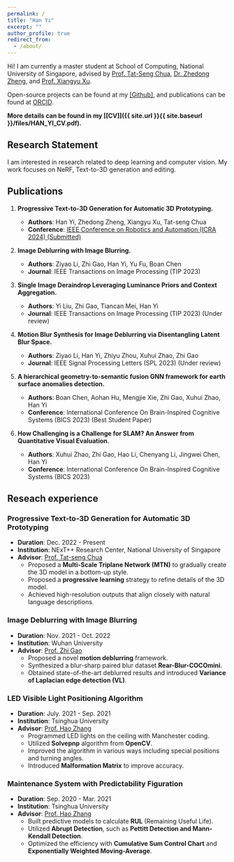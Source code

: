 ```yaml
---
permalink: /
title: "Han Yi"
excerpt: ""
author_profile: true
redirect_from: 
  - /about/
---
```

		   
Hi! I am currently a master student at School of Computing, National University of Singapore, advised by <a href="https://www.comp.nus.edu.sg/cs/bio/chuats/">Prof. Tat-Seng Chua</a>, <a href="https://www.zdzheng.xyz/">Dr. Zhedong Zheng</a>, and <a href="https://xuxy09.github.io/">Prof. Xiangyu Xu</a>.

Open-source projects can be found at my <a href='https://github.com/texaser'>[Github]</a>, and publications can be found at [ORCID](https://orcid.org/0000-0001-7408-1120).

<strong>More details can be found in my [[CV]]({{ site.url }}{{ site.baseurl }}/files/HAN_YI_CV.pdf). </strong>

<h2>Research Statement</h2>

I am interested in research related to deep learning and computer vision. My work focuses on NeRF, Text-to-3D generation and editing.

<h2>Publications</h2>

1. **Progressive Text-to-3D Generation for Automatic 3D Prototyping.**  
   - **Authors**: Han Yi, Zhedong Zheng, Xiangyu Xu, Tat-seng Chua  
   - **Conference**: [IEEE Conference on Robotics and Automation (ICRA 2024) (Submitted)](https://arxiv.org/abs/2309.14600)

2. **Image Deblurring with Image Blurring.**  
   - **Authors**: Ziyao Li, Zhi Gao, Han Yi, Yu Fu, Boan Chen  
   - **Journal**: IEEE Transactions on Image Processing (TIP 2023)

3. **Single Image Deraindrop Leveraging Luminance Priors and Context Aggregation.**  
   - **Authors**: Yi Liu, Zhi Gao, Tiancan Mei, Han Yi  
   - **Journal**: IEEE Transactions on Image Processing (TIP 2023) (Under review)

4. **Motion Blur Synthesis for Image Deblurring via Disentangling Latent Blur Space.**  
   - **Authors**: Ziyao Li, Han Yi, Zhiyu Zhou, Xuhui Zhao, Zhi Gao  
   - **Journal**: IEEE Signal Processing Letters (SPL 2023) (Under review)

5. **A hierarchical geometry-to-semantic fusion GNN framework for earth surface anomalies detection.**  
   - **Authors**: Boan Chen, Aohan Hu, Mengjie Xie, Zhi Gao, Xuhui Zhao, Han Yi  
   - **Conference**: International Conference On Brain-Inspired Cognitive Systems (BICS 2023) (Best Student Paper)

6. **How Challenging is a Challenge for SLAM? An Answer from Quantitative Visual Evaluation.**  
   - **Authors**: Xuhui Zhao, Zhi Gao, Hao Li, Chenyang Li, Jingwei Chen, Han Yi  
   - **Conference**: International Conference On Brain-Inspired Cognitive Systems (BICS 2023)

<h2>Reseach experience</h2>

### Progressive Text-to-3D Generation for Automatic 3D Prototyping
- **Duration**: Dec. 2022 - Present
- **Institution**: NExT++ Research Center, National University of Singapore
- **Advisor**: [Prof. Tat-seng Chua](https://www.chuatatseng.com/)
  - Proposed a **Multi-Scale Triplane Network (MTN)** to gradually create the 3D model in a bottom-up style.
  - Proposed a **progressive learning** strategy to refine details of the 3D model.
  - Achieved high-resolution outputs that align closely with natural language descriptions.

### Image Deblurring with Image Blurring
- **Duration**: Nov. 2021 - Oct. 2022
- **Institution**: Wuhan University
- **Advisor**: [Prof. Zhi Gao](https://gaozhinuswhu.com/)
  - Proposed a novel **motion deblurring** framework.
  - Synthesized a blur-sharp paired blur dataset **Rear-Blur-COCOmini**.
  - Obtained state-of-the-art deblurred results and introduced **Variance of Laplacian edge detection (VL)**.

### LED Visible Light Positioning Algorithm
- **Duration**: July. 2021 - Sep. 2021
- **Institution**: Tsinghua University
- **Advisor**: [Prof. Hao Zhang](https://www.ee.tsinghua.edu.cn/en/info/1071/1305.htm)
  - Programmed LED lights on the ceiling with Manchester coding.
  - Utilized **Solvepnp** algorithm from **OpenCV**.
  - Improved the algorithm in various ways including special positions and turning angles.
  - Introduced **Malformation Matrix** to improve accuracy.

### Maintenance System with Predictability Figuration
- **Duration**: Sep. 2020 - Mar. 2021
- **Institution**: Tsinghua University
- **Advisor**: [Prof. Hao Zhang](https://www.ee.tsinghua.edu.cn/en/info/1071/1305.htm)
  - Built predictive models to calculate **RUL** (Remaining Useful Life).
  - Utilized **Abrupt Detection**, such as **Pettitt Detection and Mann-Kendall Detection**.
  - Optimized the efficiency with **Cumulative Sum Control Chart** and **Exponentially Weighted Moving-Average**.


<div style='width:300px;height:150px;margin:0 auto'>
<link rel="preconnect" href="//cdn.clustrmaps.com">
<link rel="dns-prefetch" href="//cdn.clustrmaps.com">
<script type="text/javascript" id="clustrmaps" src="//clustrmaps.com/map_v2.js?d=KjHQrKCGeAevTbVZT5HIVqf1egyfECk-cYwee7p22oU&cl=ffffff&w=a"></script>
</div>
